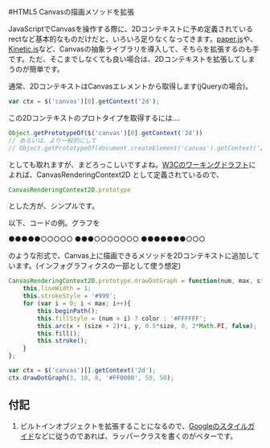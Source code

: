 #HTML5 Canvasの描画メソッドを拡張

JavaScriptでCanvasを操作する際に、2Dコンテキストに予め定義されているrectなど基本的なものだけだと、いろいろ足りなくなってきます。[paper.js](http://paperjs.org/)や、[Kinetic.js](http://www.kineticjs.com/)など、Canvasの抽象ライブラリを導入して、そちらを拡張するのも手です。ただ、そこまでしなくても良い場合は、2Dコンテキストを拡張してしまうのが簡単です。

通常、2DコンテキストはCanvasエレメントから取得します(jQueryの場合)。

```javascript
var ctx = $('canvas')[0].getContext('2d');
```

この2Dコンテキストのプロトタイプを取得するには....

```javascript
Object.getPrototypeOf($('canvas')[0].getContext('2d'))
// あるいは、より一般的にして
// Object.getPrototypeOf(document.createElement('canvas').getContext('2d'))
```

としても取れますが、まどろっこしいですよね。[W3Cのワーキングドラフト](http://www.w3.org/TR/2dcontext/)によれば、CanvasRenderingContext2D として定義されているので、

```javascript
CanvasRenderingContext2D.prototype
```

とした方が、シンプルです。

以下、コードの例。グラフを

 ●●●●●○○○○○
 ●●●○○○○○○○
 ●●●●●●●○○○

のような形式で、Canvas上に描画できるメソッドを2Dコンテキストに追加しています。(インフォグラフィクスの一部として使う想定)

```javascript
CanvasRenderingContext2D.prototype.drawDotGraph = function(num, max, size, color, x, y) {
	this.lineWidth = 1;
	this.strokeStyle = '#999';
	for (var i = 0; i < max; i++){
		this.beginPath();
		this.fillStyle = (num > i) ? color : '#FFFFFF';
		this.arc(x + (size + 2)*i, y, 0.5*size, 0, 2*Math.PI, false);
		this.fill();
		this.stroke();
	}
};

var ctx = $('canvas')[].getContext('2d');
ctx.drawDotGraph(3, 10, 8, '#FF0000', 50, 50);
```


## 付記

1. ビルトインオブジェクトを拡張することになるので、[Googleのスタイルガイド](http://google-styleguide.googlecode.com/svn/trunk/javascriptguide.xml)などに従うのであれば、ラッパークラスを書くのがベターです。